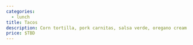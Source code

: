 ```yaml
---
categories:
  - lunch
title: Tacos
description: Corn tortilla, pork carnitas, salsa verde, oregano cream
price: $TBD
---
```

